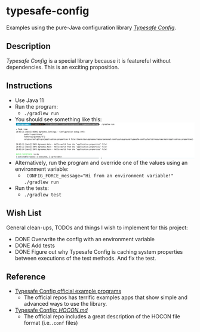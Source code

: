 # typesafe-config

Examples using the pure-Java configuration library [*Typesafe Config*](https://github.com/lightbend/config).

## Description

*Typesafe Config* is a special library because it is featureful without dependencies. This is an exciting proposition.  

## Instructions

* Use Java 11
* Run the program:
  * `./gradlew run`
* You should see something like this:
  ![output.png](output.png)
* Alternatively, run the program and override one of the values using an environment variable:
  * ` CONFIG_FORCE_message="Hi from an environment variable!" ./gradlew run`
* Run the tests:
  * `./gradlew test`

## Wish List

General clean-ups, TODOs and things I wish to implement for this project:

* DONE Overwrite the config with an environment variable
* DONE Add tests
* DONE Figure out why Typesafe Config is caching system properties between executions of the test methods. And fix the test.

## Reference

* [Typesafe Config official example programs](https://github.com/lightbend/config/tree/main/examples/java)
  * The official repos has terrific examples apps that show simple and advanced ways to use the library.
* [Typesafe Config: *HOCON.md*](https://github.com/lightbend/config/blob/main/HOCON.md)
  * The official repo includes a great description of the HOCON file format (i.e.`.conf` files) 
